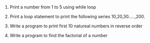 1) Print a number from 1 to 5 using while loop

2) Print a loop statement to print the following series 
10,20,30.....,200.

3) Write a program to print first 10 natureal numbers in reverse order

4) Write a program to find the factorial of a number